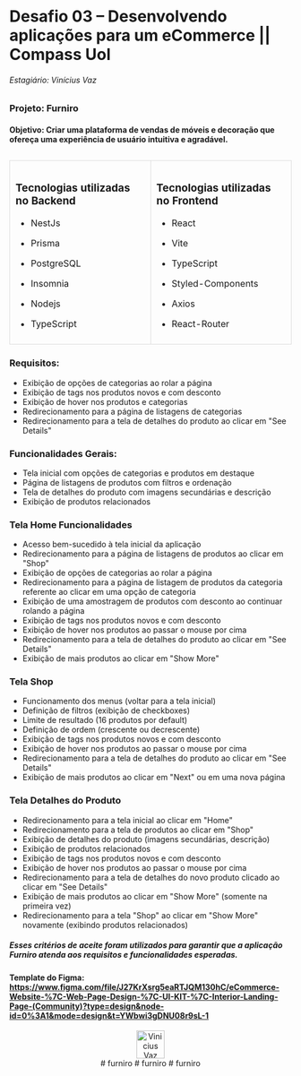 # Desafio 03 –  Desenvolvendo aplicações para um eCommerce || Compass Uol
###### Estagiário: Vinícius Vaz
 
### Projeto: Furniro 
#### Objetivo: Criar uma plataforma de vendas de móveis e decoração que ofereça uma experiência de usuário intuitiva e agradável. 
##

<table style="width: 100%; border-collapse: collapse;">
  <tr>
    <td style="width: 50%; border: 1px solid #ddd; padding: 10px;">

### Tecnologias utilizadas no Backend
- NestJs 
- Prisma
- PostgreSQL
- Insomnia
- Nodejs
- TypeScript

    </td>
    <td style="width: 50%; border: 1px solid #ddd; padding: 10px;">

### Tecnologias utilizadas no Frontend
- React  
- Vite
- TypeScript
- Styled-Components
- Axios
- React-Router

    </td>
  </tr>
</table>


### Requisitos:

- Exibição de opções de categorias ao rolar a página
- Exibição de tags nos produtos novos e com desconto
- Exibição de hover nos produtos e categorias
- Redirecionamento para a página de listagens de categorias
- Redirecionamento para a tela de detalhes do produto ao clicar em "See Details"

### Funcionalidades Gerais:

- Tela inicial com opções de categorias e produtos em destaque
- Página de listagens de produtos com filtros e ordenação
- Tela de detalhes do produto com imagens secundárias e descrição
- Exibição de produtos relacionados


### Tela Home Funcionalidades
- Acesso bem-sucedido à tela inicial da aplicação
- Redirecionamento para a página de listagens de produtos ao clicar em "Shop"
- Exibição de opções de categorias ao rolar a página
- Redirecionamento para a página de listagem de produtos da categoria referente ao clicar em uma opção de categoria
- Exibição de uma amostragem de produtos com desconto ao continuar rolando a página
- Exibição de tags nos produtos novos e com desconto
- Exibição de hover nos produtos ao passar o mouse por cima
- Redirecionamento para a tela de detalhes do produto ao clicar em "See Details"
- Exibição de mais produtos ao clicar em "Show More"

### Tela Shop

- Funcionamento dos menus (voltar para a tela inicial)
- Definição de filtros (exibição de checkboxes)
- Limite de resultado (16 produtos por default)
- Definição de ordem (crescente ou decrescente)
- Exibição de tags nos produtos novos e com desconto
- Exibição de hover nos produtos ao passar o mouse por cima
- Redirecionamento para a tela de detalhes do produto ao clicar em "See Details"
- Exibição de mais produtos ao clicar em "Next" ou em uma nova página


### Tela Detalhes do Produto

- Redirecionamento para a tela inicial ao clicar em "Home"
- Redirecionamento para a tela de produtos ao clicar em "Shop"
- Exibição de detalhes do produto (imagens secundárias, descrição)
- Exibição de produtos relacionados
- Exibição de tags nos produtos novos e com desconto
- Exibição de hover nos produtos ao passar o mouse por cima
- Redirecionamento para a tela de detalhes do novo produto clicado ao clicar em "See Details"
- Exibição de mais produtos ao clicar em "Show More" (somente na primeira vez)
- Redirecionamento para a tela "Shop" ao clicar em "Show More" novamente (exibindo produtos relacionados)

##### Esses critérios de aceite foram utilizados para garantir que a aplicação Furniro atenda aos requisitos e funcionalidades esperadas.


#### Template do Figma: https://www.figma.com/file/J27KrXsrg5eaRTJQM130hC/eCommerce-Website-%7C-Web-Page-Design-%7C-UI-KIT-%7C-Interior-Landing-Page-(Community)?type=design&node-id=0%3A1&mode=design&t=YWbwi3gDNU08r9sL-1


<div align="center">
<img  alt="Vinicius Vaz Logo" width="50" height="50rem" src="src/assets/icons/vv-logo.ico">
<div>
# furniro
# furniro
# furniro
